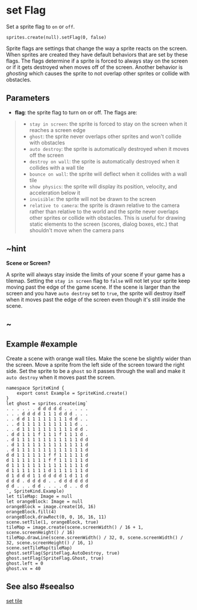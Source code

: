 # set Flag

Set a sprite flag to ``on`` or ``off``.

```sig
sprites.create(null).setFlag(0, false)
```

Sprite flags are settings that change the way a sprite reacts on the screen. When sprites are created they have default behaviors that are set by these flags. The flags determine if a sprite is forced to always stay on the screen or if it gets destroyed when moves off of the screen. Another behavior is _ghosting_ which causes the sprite to not overlap other sprites or collide with obstacles.

## Parameters

* **flag**: the sprite flag to turn on or off. The flags are:
>* ``stay in screen``: the sprite is forced to stay on the screen when it reaches a screen edge
>* ``ghost``: the sprite never overlaps other sprites and won't collide with obstacles
>* ``auto destroy``: the sprite is automatically destroyed when it moves off the screen
>* ``destroy on wall``: the sprite is automatically destroyed when it collides with a wall tile
>* ``bounce on wall``: the sprite will deflect when it collides with a wall tile
>* ``show physics``: the sprite will display its position, velocity, and acceleration below it
>* ``invisible``: the sprite will not be drawn to the screen
>* ``relative to camera``: the sprite is drawn relative to the camera rather than relative to the world and the sprite never overlaps other sprites or collide with obstacles. This is useful for drawing static elements to the screen (scores, dialog boxes, etc.) that shouldn't move when the camera pans

## ~hint

**Scene or Screen?**

A sprite will always stay inside the limits of your scene if your game has a tilemap. Setting the ``stay in screen`` flag to `false` will not let your sprite keep moving past the edge of the game scene. If the scene is larger than the screen and you have ``auto destroy`` set to `true`, the sprite will destroy itself when it moves past the edge of the screen even though it's still inside the scene.

## ~

## Example #example

Create a scene with orange wall tiles. Make the scene be slightly wider than the screen. Move a sprite from the left side of the screen toward the right side. Set the sprite to be a ``ghost`` so it passes through the wall and make it ``auto destroy`` when it moves past the screen.

```blocks
namespace SpriteKind {
    export const Example = SpriteKind.create()
}
let ghost = sprites.create(img`
. . . . . . d d d d d . . . . .
. . . d d d d 1 1 1 d d d . . .
. . d d 1 1 1 1 1 1 1 1 d d . .
. . d 1 1 1 1 1 1 1 1 1 1 d . .
. . d 1 1 1 1 1 1 1 1 1 1 d d .
. d d 1 1 1 f 1 1 1 f 1 1 1 d .
. d 1 1 1 1 1 1 1 1 1 1 1 1 d d
. d 1 1 1 1 1 1 1 1 1 1 1 1 1 d
. d 1 1 1 1 1 1 1 1 1 1 1 1 1 d
d d 1 1 1 1 1 1 f f 1 1 1 1 1 d
d 1 1 1 1 1 1 1 f f 1 1 1 1 1 d
d 1 1 1 1 1 1 1 1 1 1 1 1 1 1 d
d 1 1 1 1 1 1 1 d 1 1 1 1 1 1 d
d 1 d d d 1 1 d d d d 1 d 1 1 d
d d d . d d d d . . d d d d d d
d d . . . d d . . . . d . . d d
`, SpriteKind.Example)
let tileMap: Image = null
let orangeBlock: Image = null
orangeBlock = image.create(16, 16)
orangeBlock.fill(4)
orangeBlock.drawRect(0, 0, 16, 16, 11)
scene.setTile(1, orangeBlock, true)
tileMap = image.create(scene.screenWidth() / 16 + 1, scene.screenHeight() / 16)
tileMap.drawLine(scene.screenWidth() / 32, 0, scene.screenWidth() / 32, scene.screenHeight() / 16, 1)
scene.setTileMap(tileMap)
ghost.setFlag(SpriteFlag.AutoDestroy, true)
ghost.setFlag(SpriteFlag.Ghost, true)
ghost.left = 0
ghost.vx = 40
```

## See also #seealso

[set tile](/reference/scene/set-tile)
